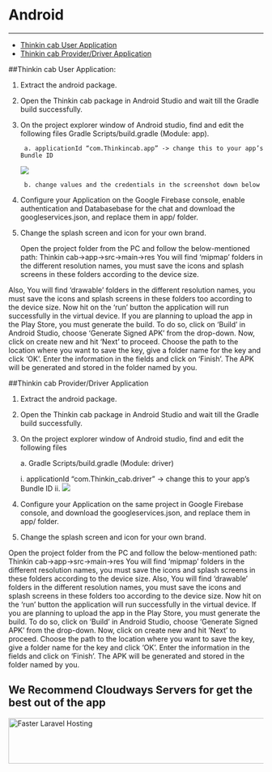 # Android

---

- [Thinkin cab User Application](#section-1)
- [Thinkin cab Provider/Driver Application](#section-2)

<a name="section-1"></a>

##Thinkin cab User Application:
1. Extract the android package.
2. Open the Thinkin cab package in Android Studio and wait till the Gradle build successfully.
3. On the project explorer window of Android studio, find and edit the following files Gradle Scripts/build.gradle (Module: app).

        a. applicationId “com.Thinkincab.app” -> change this to your app’s Bundle ID

    <img src="/docs/img1.png"></img>

        b. change values and the credentials in the screenshot down below


4. Configure your Application on the Google Firebase console, enable authentication and Databasebase for the chat and download the googleservices.json, and     replace them in app/ folder.
5. Change the splash screen and icon for your own brand.

    Open the project folder from the PC and follow the below-mentioned path: Thinkin cab->app->src->main->res
    You will find ‘mipmap’ folders in the different resolution names, you must save the icons and splash screens in these folders according to the device size.

Also, You will find ‘drawable’ folders in the different resolution names, you must save the icons and splash screens in these folders too according to the device size.
Now hit on the ‘run’ button the application will run successfully in the virtual device.
If you are planning to upload the app in the Play Store, you must generate the build. To do so, click on ‘Build’ in Android Studio, choose ‘Generate Signed APK’ from the drop-down. Now, click on create new and hit ‘Next’ to proceed.
Choose the path to the location where you want to save the key, give a folder name for the key and click ‘OK’. Enter the information in the fields and click on ‘Finish’.
The APK will be generated and stored in the folder named by you.

<a name="section-2"></a>
##Thinkin cab Provider/Driver Application

1. Extract the android package.

2. Open the Thinkin cab package in Android Studio and wait till the Gradle build successfully.

3. On the project explorer window of Android studio, find and edit the following files

    a. Gradle Scripts/build.gradle (Module: driver)

    i. applicationId “com.Thinkin_cab.driver” -> change this to your app’s Bundle ID 
    ii.    <img src="/docs/img1.png"></img>
4. Configure your Application on the same project in Google Firebase console, and download the googleservices.json, and replace them in app/ folder.

 5. Change the splash screen and icon for your own brand.

Open the project folder from the PC and follow the below-mentioned path: Thinkin cab->app->src->main->res
You will find ‘mipmap’ folders in the different resolution names, you must save the icons and splash screens in these folders according to the device size.
Also, You will find ‘drawable’ folders in the different resolution names, you must save the icons and splash screens in these folders too according to the device size.
Now hit on the ‘run’ button the application will run successfully in the virtual device.
If you are planning to upload the app in the Play Store, you must generate the build. To do so, click on ‘Build’ in Android Studio, choose ‘Generate Signed APK’ from the drop-down. Now, click on create new and hit ‘Next’ to proceed.
Choose the path to the location where you want to save the key, give a folder name for the key and click ‘OK’. Enter the information in the fields and click on ‘Finish’.
The APK will be generated and stored in the folder named by you.

<h2>We Recommend Cloudways Servers for get the best out of the app</h2>
<a href="https://www.cloudways.com/en/laravel-hosting.php?id=315139&amp;a_bid=f2023ff7" target="_top"><img src="https://www.cloudways.com/affiliate/accounts/default1/banners/f2023ff7.jpg" alt="Faster Laravel Hosting" title="Faster Laravel Hosting" width="728" height="90" /></a><img style="border:0" src="https://www.cloudways.com/affiliate/scripts/imp.php?id=315139&amp;a_bid=f2023ff7" width="1" height="1" alt="" />